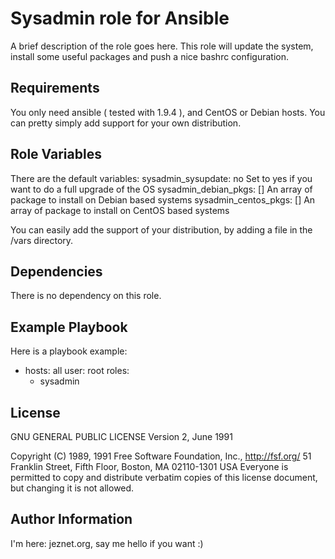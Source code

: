 Sysadmin role for Ansible
=========

A brief description of the role goes here.
This role will update the system, install some useful packages and push a nice bashrc configuration.

Requirements
------------

You only need ansible ( tested with 1.9.4 ), and CentOS or Debian hosts. You can pretty simply add support for your own distribution.

Role Variables
--------------

There are the default variables:
sysadmin_sysupdate: no
  Set to yes if you want to do a full upgrade of the OS
sysadmin_debian_pkgs: []
  An array of package to install on Debian based systems
sysadmin_centos_pkgs: []
  An array of package to install on CentOS based systems

You can easily add the support of your distribution, by adding a file in the /vars directory.

Dependencies
------------

There is no dependency on this role.

Example Playbook
----------------

Here is a playbook example:

- hosts: all
  user: root
  roles:
  - sysadmin

License
-------

GNU GENERAL PUBLIC LICENSE
Version 2, June 1991

Copyright (C) 1989, 1991 Free Software Foundation, Inc., <http://fsf.org/>
51 Franklin Street, Fifth Floor, Boston, MA 02110-1301 USA
Everyone is permitted to copy and distribute verbatim copies
of this license document, but changing it is not allowed.


Author Information
------------------

I'm here: jeznet.org, say me hello if you want :)

